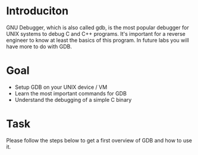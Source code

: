 # Introduciton
GNU Debugger, which is also called gdb, is the most popular debugger for UNIX systems to debug C and C++ programs. It's important for a reverse engineer to know at least the basics of this program. In future labs you will have more to do with GDB. 

# Goal
- Setup GDB on your UNIX device / VM
- Learn the most important commands for GDB
- Understand the debugging of a simple C binary

# Task
Please follow the steps below to get a first overview of GDB and how to use it. 
